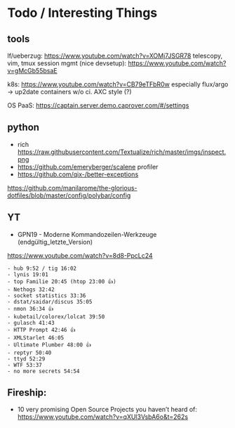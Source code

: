 # Todo / Interesting Things


## tools
lf/ueberzug: https://www.youtube.com/watch?v=XOMj7JSGR78
telescopy, vim, tmux session mgmt (nice devsetup): https://www.youtube.com/watch?v=gMcGb55bsaE

k8s:
https://www.youtube.com/watch?v=CB79eTFbR0w
especially flux/argo -> up2date containers w/o ci. AXC style (?)

OS PaaS: https://captain.server.demo.caprover.com/#/settings

## python

- rich https://raw.githubusercontent.com/Textualize/rich/master/imgs/inspect.png
- https://github.com/emeryberger/scalene profiler
- https://github.com/qix-/better-exceptions


https://github.com/manilarome/the-glorious-dotfiles/blob/master/config/polybar/config

## YT

- GPN19 - Moderne Kommandozeilen-Werkzeuge (endgültig_letzte_Version)

 https://www.youtube.com/watch?v=8d8-PpcLc24

    - hub 9:52 / tig 16:02
    - lynis 19:01
    - top Familie 20:45 (htop 23:00 👍) 
    - Nethogs 32:42
    - socket statistics 33:36
    - dstat/saidar/discus 35:05
    - nmon 36:34 👍
    - kubetail/colorex/lolcat 39:50
    - gulasch 41:43
    - HTTP Prompt 42:46 👍
    - XMLStarlet 46:05
    - Ultimate Plumber 48:00 👍
    - reptyr 50:40 
    - ttyd 52:29 
    - WTF 53:37
    - no more secrets 54:54


## Fireship: 

- 10 very promising Open Source Projects you haven’t heard of: https://www.youtube.com/watch?v=qXUl3VsbA6o&t=262s


